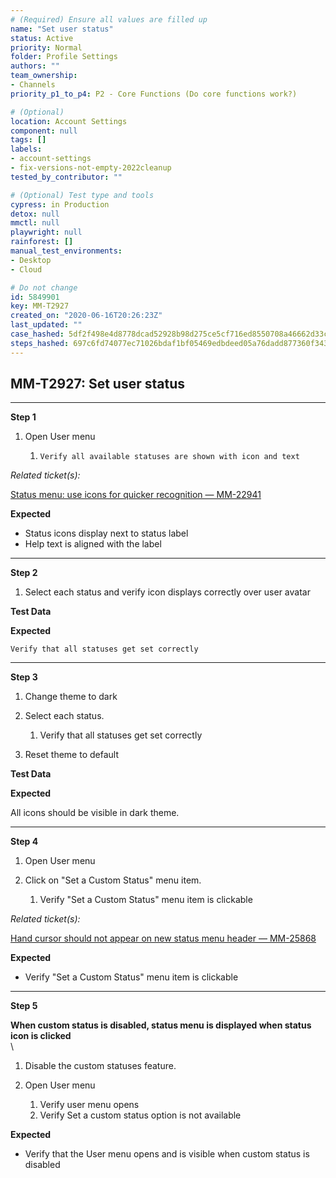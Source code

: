 ```yaml
---
# (Required) Ensure all values are filled up
name: "Set user status"
status: Active
priority: Normal
folder: Profile Settings
authors: ""
team_ownership:
- Channels
priority_p1_to_p4: P2 - Core Functions (Do core functions work?)

# (Optional)
location: Account Settings
component: null
tags: []
labels:
- account-settings
- fix-versions-not-empty-2022cleanup
tested_by_contributor: ""

# (Optional) Test type and tools
cypress: in Production
detox: null
mmctl: null
playwright: null
rainforest: []
manual_test_environments:
- Desktop
- Cloud

# Do not change
id: 5849901
key: MM-T2927
created_on: "2020-06-16T20:26:23Z"
last_updated: ""
case_hashed: 5df2f498e4d8778dcad52928b98d275ce5cf716ed8550708a46662d33cba01e9a6832e4ab85971fb49e7d7211507af7f
steps_hashed: 697c6fd74077ec71026bdaf1bf05469edbdeed05a76dadd877360f3430f11b389d56b59a199ad06fce7cf7f32abd435e
---
```


<!-- (Auto-generated) Based on frontmatter's "key" and "name" -->

## MM-T2927: Set user status

---

**Step 1**

1. Open User menu

   1. ```
      Verify all available statuses are shown with icon and text
      ```

_Related ticket(s):_

[Status menu: use icons for quicker recognition — MM-22941](https://mattermost.atlassian.net/browse/MM-22941)

**Expected**

- Status icons display next to status label
- Help text is aligned with the label

---

**Step 2**

1. Select each status and verify icon displays correctly over user avatar

**Test Data**

**Expected**

```
Verify that all statuses get set correctly
```

---

**Step 3**

1. Change theme to dark

2. Select each status.

   1. Verify that all statuses get set correctly

3. Reset theme to default

**Test Data**

**Expected**

All icons should be visible in dark theme.

---

**Step 4**

1. Open User menu

2. Click on "Set a Custom Status" menu item.

   1. Verify "Set a Custom Status" menu item is clickable

_Related ticket(s):_

[Hand cursor should not appear on new status menu header — MM-25868](https://mattermost.atlassian.net/browse/MM-25868)

**Expected**

- Verify "Set a Custom Status" menu item is clickable

---

**Step 5**

**When custom status is disabled, status menu is displayed when status icon is clicked**\
\\

1. Disable the custom statuses feature.

2. Open User menu

   1. Verify user menu opens
   2. Verify Set a custom status option is not available

**Expected**

- Verify that the User menu opens and is visible when custom status is disabled
